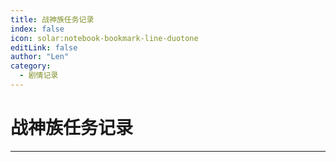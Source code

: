 ```yaml
---
title: 战神族任务记录
index: false
icon: solar:notebook-bookmark-line-duotone
editLink: false
author: "Len"
category:
  - 剧情记录
---
```


#   战神族任务记录

------



<AutoCatalog />
